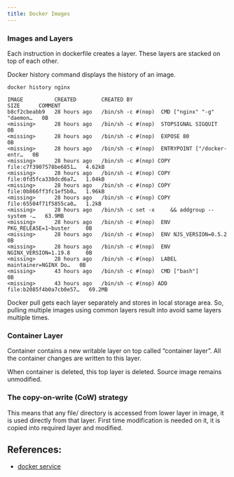 ```yaml
---
title: Docker Images
---
```


### Images and Layers

Each instruction in dockerfile creates a layer. These layers are stacked on top of each other.

Docker history command displays the history of an image.

```
docker history nginx

IMAGE          CREATED        CREATED BY                                      SIZE      COMMENT
b8cf2cbeabb9   28 hours ago   /bin/sh -c #(nop)  CMD ["nginx" "-g" "daemon…   0B
<missing>      28 hours ago   /bin/sh -c #(nop)  STOPSIGNAL SIGQUIT           0B
<missing>      28 hours ago   /bin/sh -c #(nop)  EXPOSE 80                    0B
<missing>      28 hours ago   /bin/sh -c #(nop)  ENTRYPOINT ["/docker-entr…   0B
<missing>      28 hours ago   /bin/sh -c #(nop) COPY file:c7f3907578be6851…   4.62kB
<missing>      28 hours ago   /bin/sh -c #(nop) COPY file:0fd5fca330dcd6a7…   1.04kB
<missing>      28 hours ago   /bin/sh -c #(nop) COPY file:0b866ff3fc1ef5b0…   1.96kB
<missing>      28 hours ago   /bin/sh -c #(nop) COPY file:65504f71f5855ca0…   1.2kB
<missing>      28 hours ago   /bin/sh -c set -x     && addgroup --system -…   63.9MB
<missing>      28 hours ago   /bin/sh -c #(nop)  ENV PKG_RELEASE=1~buster     0B
<missing>      28 hours ago   /bin/sh -c #(nop)  ENV NJS_VERSION=0.5.2        0B
<missing>      28 hours ago   /bin/sh -c #(nop)  ENV NGINX_VERSION=1.19.8     0B
<missing>      28 hours ago   /bin/sh -c #(nop)  LABEL maintainer=NGINX Do…   0B
<missing>      43 hours ago   /bin/sh -c #(nop)  CMD ["bash"]                 0B
<missing>      43 hours ago   /bin/sh -c #(nop) ADD file:b2085f4b0a7cb0e57…   69.2MB
```

Docker pull gets each layer separately and stores in local storage area. So, pulling multiple images using common layers result into avoid same layers multiple times.

### Container Layer

Container contains a new writable layer on top called “container layer”. All the container changes are written to this layer.

When container is deleted, this top layer is deleted. Source image remains unmodified.

### The copy-on-write (CoW) strategy

This means that any file/ directory is accessed from lower layer in image, it is used directly from that layer. First time modification is needed on it, it is copied into required layer and modified. 

## References:

* [docker service](https://docs.docker.com/storage/storagedriver/#images-and-layers)